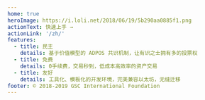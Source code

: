 ```yaml
---
home: true
heroImage: https://i.loli.net/2018/06/19/5b290aa0885f1.png
actionText: 快速上手 →
actionLink: '/zh/'
features:
  - title: 民主
    details: 基于价值模型的 ADPOS 共识机制，让有识之士拥有多的投票权
  - title: 免费
    details: 0手续费，交易秒到，低成本高效率的资产交易
  - title: 友好
    details: 工具化、模板化的开发环境，完美兼容以太坊，无缝迁移
footer: © 2018-2019 GSC International Foundation
---
```

